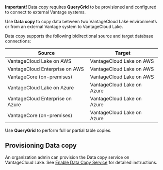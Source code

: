 **Important!** Data copy requires **QueryGrid** to be provisioned and configured to connect to external Vantage systems.

Use **Data copy** to copy data between two VantageCloud Lake environments or from an external Vantage system to VantageCloud Lake.

Data copy supports the following bidirectional source and target database connections:

|Source|Target|
|-------|-------|
|VantageCloud Lake on AWS|VantageCloud Lake on AWS|
|VantageCloud Enterprise on AWS|VantageCloud Lake on AWS|
|VantageCore (on-premises)|VantageCloud Lake on AWS|
|VantageCloud Lake on Azure|VantageCloud Lake on Azure|
|VantageCloud Enterprise on Azure|VantageCloud Lake on Azure|
|VantageCore (on-premises)|VantageCloud Lake on Azure|

Use **QueryGrid** to perform full or partial table copies.

## Provisioning Data copy


An organization admin can provision the Data copy service on VantageCloud Lake. See [Enable Data Copy Service](https://docs.teradata.com/access/sources/dita/topic?dita:topicPath=zmv1694773546514.dita&utm_source=console&utm_medium=iph) for detailed instructions.

